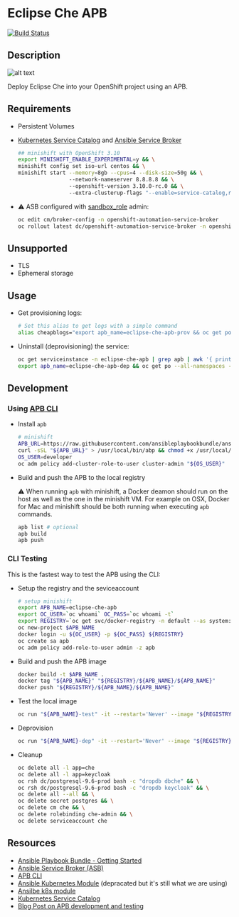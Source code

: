 # Eclipse Che APB

[![Build Status](https://travis-ci.org/ansibleplaybookbundle/eclipse-che-apb.svg?branch=master)](https://travis-ci.org/ansibleplaybookbundle/eclipse-che-apb)
## Description

![alt text](https://raw.githubusercontent.com/eclipse/che-docs/master/src/main/images/che_logo.png)

Deploy Eclipse Che into your OpenShift project using an APB.

## Requirements

- Persistent Volumes
- [Kubernetes Service Catalog](https://github.com/kubernetes-incubator/service-catalog/) and [Ansible Service Broker](https://github.com/openshift/ansible-service-broker)
    ```bash
    ## minishift with OpenShift 3.10
    export MINISHIFT_ENABLE_EXPERIMENTAL=y && \
    minishift config set iso-url centos && \
    minishift start --memory=8gb --cpus=4 --disk-size=50g && \
                    --network-nameserver 8.8.8.8 && \
                    --openshift-version 3.10.0-rc.0 && \
                    --extra-clusterup-flags "--enable=service-catalog,router,registry,web-console,persistent-volumes,rhel-imagestreams,automation-service-broker"
    ```

- :warning: ASB configured with [sandbox_role](https://github.com/openshift/ansible-service-broker/blob/master/docs/config.md#openshift-configuration) admin:
    ```bash
    oc edit cm/broker-config -n openshift-automation-service-broker
    oc rollout latest dc/openshift-automation-service-broker -n openshift-automation-service-broker
    ```

## Unsupported

- TLS
- Ephemeral storage

## Usage

- Get provisioning logs:
    ```bash
    # Set this alias to get logs with a simple command
    alias cheapblogs="export apb_name=eclipse-che-apb-prov && oc get po --all-namespaces --as system:admin | grep $apb_name | grep Running | awk '{print\"oc logs --as system:admin -f -n \"\$1\" \"\$2}' | bash -"```
    ```
- Uninstall (deprovisioning) the service:
    ```bash
    oc get serviceinstance -n eclipse-che-apb | grep apb | awk '{ print $1 }' | xargs oc delete serviceinstance
    export apb_name=eclipse-che-apb-dep && oc get po --all-namespaces --as system:admin | grep $apb_name | grep Running | awk '{print\"oc logs --as system:admin -f -n \"\$1\" \"\$2}' | bash -
    ```

## Development

### Using [APB CLI](https://github.com/ansibleplaybookbundle/ansible-playbook-bundle/blob/master/docs/apb_cli.md)

- Install `apb`
    ```bash
    # minishift
    APB_URL=https://raw.githubusercontent.com/ansibleplaybookbundle/ansible-playbook-bundle/master/scripts/apb-docker-run.sh
    curl -sSL "${APB_URL}" > /usr/local/bin/abp && chmod +x /usr/local/bin/abp
    OS_USER=developer
    oc adm policy add-cluster-role-to-user cluster-admin "${OS_USER}"
    ```
- Build and push the APB to the local registry

    :warning: When running `apb` with minishift, a Docker deamon should run on the host as well as the one in the minishift VM. For example on OSX, Docker for Mac and minishift should be both running when executing `apb` commands.

    ```bash
    apb list # optional
    apb build
    apb push
    ```

### CLI Testing

This is the fastest way to test the APB using the CLI:

- Setup the registry and the seviceaccount
    ```bash
    # setup minishift
    export APB_NAME=eclipse-che-apb
    export OC_USER=`oc whoami` OC_PASS=`oc whoami -t`
    export REGISTRY=`oc get svc/docker-registry -n default --as system:admin --template '{{.spec.clusterIP}}:{{index .spec.ports 0 "port"}}'`
    oc new-project $APB_NAME
    docker login -u ${OC_USER} -p ${OC_PASS} ${REGISTRY}
    oc create sa apb
    oc adm policy add-role-to-user admin -z apb
    ```
- Build and push the APB image
    ```bash
    docker build -t $APB_NAME .
    docker tag "${APB_NAME}" "${REGISTRY}/${APB_NAME}/${APB_NAME}"
    docker push "${REGISTRY}/${APB_NAME}/${APB_NAME}"
    ```
- Test the local image
    ```bash
    oc run "${APB_NAME}-test" -it --restart='Never' --image "${REGISTRY}/${APB_NAME}/${APB_NAME}" --env "OPENSHIFT_TOKEN=${OC_PASS}" --env "OPENSHIFT_TARGET=https://kubernetes.default.svc" --env "POD_NAME=${APB_NAME}-test" --env "POD_NAMESPACE=${APB_NAME}" --overrides='{"apiVersion":"v1","spec":{"serviceAccountName":"apb"}}' -- test -e namespace=${APB_NAME}
    ```    
- Deprovision
    ```bash
    oc run "${APB_NAME}-dep" -it --restart='Never' --image "${REGISTRY}/${APB_NAME}/${APB_NAME}" --env "OPENSHIFT_TOKEN=${OC_PASS}" --env "OPENSHIFT_TARGET=https://kubernetes.default.svc" --env "POD_NAME=${APB_NAME}-dep" --env "POD_NAMESPACE=${APB_NAME}" --overrides='{"apiVersion":"v1","spec":{"serviceAccountName":"apb"}}' -- deprovision -e namespace=${APB_NAME}
    ```
- Cleanup
    ```bash
    oc delete all -l app=che
    oc delete all -l app=keycloak
    oc rsh dc/postgresql-9.6-prod bash -c "dropdb dbche" && \
    oc rsh dc/postgresql-9.6-prod bash -c "dropdb keycloak" && \
    oc delete all --all && \
    oc delete secret postgres && \
    oc delete cm che && \
    oc delete rolebinding che-admin && \
    oc delete serviceaccount che
    ```

## Resources

- [Ansible Playbook Bundle - Getting Started](https://github.com/ansibleplaybookbundle/ansible-playbook-bundle/blob/master/docs/getting_started.md)
- [Ansible Service Broker (ASB)](https://github.com/openshift/ansible-service-broker)
- [APB CLI](https://github.com/ansibleplaybookbundle/ansible-playbook-bundle/blob/master/docs/apb_cli.md#push)
- [Ansible Kubernetes Module](https://github.com/ansible/ansible-kubernetes-modules) (depracated but it's still what we are using)
- [Ansilbe k8s module](https://docs.ansible.com/ansible/latest/modules/k8s_module.html)
- [Kubernetes Service Catalog](https://github.com/kubernetes-incubator/service-catalog/)
- [Blog Post on APB development and testing](https://blog.openshift.com/apb-development-testing-part-1/)
